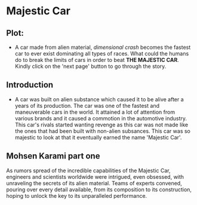 # Majestic Car


## Plot:
- A car made from alien material, *dimensional crash* becomes the fastest car to ever exist dominating all types of races. What could the humans do to break the limits of cars in order to beat **THE MAJESTIC CAR**. Kindly click on the 'next page' button to go through the story.

## Introduction
- A car was built on alien substance which caused it to be alive after a years of its production. The car was one of the fastest and maneuverable cars in the world. It attained a lot of attention from various brands and it caused a commotion in the automotive industry. This car's rivals started wanting revenge as this car was not made like the ones that had been built with non-alien subsances. This car was so majestic to look at that it eventually earned the name 'Majestic Car'. 

## Mohsen Karami part one
As rumors spread of the incredible capabilities of the Majestic Car, engineers and scientists worldwide were intrigued, even obsessed, with unraveling the secrets of its alien material. Teams of experts convened, pouring over every detail available, from its composition to its construction, hoping to unlock the key to its unparalleled performance. 


